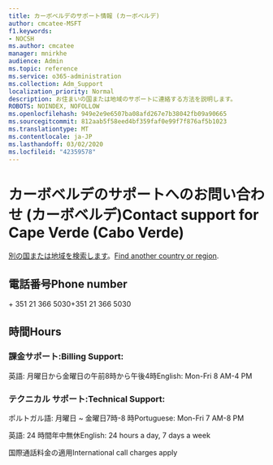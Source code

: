 ```yaml
---
title: カーボベルデのサポート情報 (カーボベルデ)
author: cmcatee-MSFT
f1.keywords:
- NOCSH
ms.author: cmcatee
manager: mnirkhe
audience: Admin
ms.topic: reference
ms.service: o365-administration
ms.collection: Adm_Support
localization_priority: Normal
description: お住まいの国または地域のサポートに連絡する方法を説明します。
ROBOTS: NOINDEX, NOFOLLOW
ms.openlocfilehash: 949e2e9e6507ba08afd267e7b38042fb09a90665
ms.sourcegitcommit: 812aab5f58eed4bf359faf0e99f7f876af5b1023
ms.translationtype: MT
ms.contentlocale: ja-JP
ms.lasthandoff: 03/02/2020
ms.locfileid: "42359578"
---
```

# <a name="contact-support-for-cape-verde-cabo-verde"></a><span data-ttu-id="f1936-103">カーボベルデのサポートへのお問い合わせ (カーボベルデ)</span><span class="sxs-lookup"><span data-stu-id="f1936-103">Contact support for Cape Verde (Cabo Verde)</span></span>

<span data-ttu-id="f1936-104">[別の国または地域を検索します](../contact-support-for-business-products.md)。</span><span class="sxs-lookup"><span data-stu-id="f1936-104">[Find another country or region](../contact-support-for-business-products.md).</span></span>

## <a name="phone-number"></a><span data-ttu-id="f1936-105">電話番号</span><span class="sxs-lookup"><span data-stu-id="f1936-105">Phone number</span></span>
<span data-ttu-id="f1936-106">+ 351 21 366 5030</span><span class="sxs-lookup"><span data-stu-id="f1936-106">+351 21 366 5030</span></span>

## <a name="hours"></a><span data-ttu-id="f1936-107">時間</span><span class="sxs-lookup"><span data-stu-id="f1936-107">Hours</span></span>
### <a name="billing-support"></a><span data-ttu-id="f1936-108">課金サポート:</span><span class="sxs-lookup"><span data-stu-id="f1936-108">Billing Support:</span></span>

<span data-ttu-id="f1936-109">英語: 月曜日から金曜日の午前8時から午後4時</span><span class="sxs-lookup"><span data-stu-id="f1936-109">English: Mon-Fri 8 AM-4 PM</span></span>

### <a name="technical-support"></a><span data-ttu-id="f1936-110">テクニカル サポート:</span><span class="sxs-lookup"><span data-stu-id="f1936-110">Technical Support:</span></span>

<span data-ttu-id="f1936-111">ポルトガル語: 月曜日 ~ 金曜日7時-8 時</span><span class="sxs-lookup"><span data-stu-id="f1936-111">Portuguese: Mon-Fri 7 AM-8 PM</span></span>

<span data-ttu-id="f1936-112">英語: 24 時間年中無休</span><span class="sxs-lookup"><span data-stu-id="f1936-112">English: 24 hours a day, 7 days a week</span></span>

<span data-ttu-id="f1936-113">国際通話料金の適用</span><span class="sxs-lookup"><span data-stu-id="f1936-113">International call charges apply</span></span>
